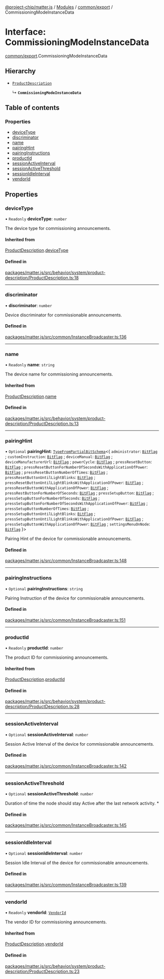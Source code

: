 [@project-chip/matter.js](../README.md) / [Modules](../modules.md) / [common/export](../modules/common_export.md) / CommissioningModeInstanceData

# Interface: CommissioningModeInstanceData

[common/export](../modules/common_export.md).CommissioningModeInstanceData

## Hierarchy

- [`ProductDescription`](behavior_cluster_export._internal_.ProductDescription.md)

  ↳ **`CommissioningModeInstanceData`**

## Table of contents

### Properties

- [deviceType](common_export.CommissioningModeInstanceData.md#devicetype)
- [discriminator](common_export.CommissioningModeInstanceData.md#discriminator)
- [name](common_export.CommissioningModeInstanceData.md#name)
- [pairingHint](common_export.CommissioningModeInstanceData.md#pairinghint)
- [pairingInstructions](common_export.CommissioningModeInstanceData.md#pairinginstructions)
- [productId](common_export.CommissioningModeInstanceData.md#productid)
- [sessionActiveInterval](common_export.CommissioningModeInstanceData.md#sessionactiveinterval)
- [sessionActiveThreshold](common_export.CommissioningModeInstanceData.md#sessionactivethreshold)
- [sessionIdleInterval](common_export.CommissioningModeInstanceData.md#sessionidleinterval)
- [vendorId](common_export.CommissioningModeInstanceData.md#vendorid)

## Properties

### deviceType

• `Readonly` **deviceType**: `number`

The device type for commissioning announcements.

#### Inherited from

[ProductDescription](behavior_cluster_export._internal_.ProductDescription.md).[deviceType](behavior_cluster_export._internal_.ProductDescription.md#devicetype)

#### Defined in

[packages/matter.js/src/behavior/system/product-description/ProductDescription.ts:18](https://github.com/project-chip/matter.js/blob/5f71eedebdb9fa54338bde320c311bb359b7455d/packages/matter.js/src/behavior/system/product-description/ProductDescription.ts#L18)

___

### discriminator

• **discriminator**: `number`

Device discriminator for commissionable announcements.

#### Defined in

[packages/matter.js/src/common/InstanceBroadcaster.ts:136](https://github.com/project-chip/matter.js/blob/5f71eedebdb9fa54338bde320c311bb359b7455d/packages/matter.js/src/common/InstanceBroadcaster.ts#L136)

___

### name

• `Readonly` **name**: `string`

The device name for commissioning announcements.

#### Inherited from

[ProductDescription](behavior_cluster_export._internal_.ProductDescription.md).[name](behavior_cluster_export._internal_.ProductDescription.md#name)

#### Defined in

[packages/matter.js/src/behavior/system/product-description/ProductDescription.ts:13](https://github.com/project-chip/matter.js/blob/5f71eedebdb9fa54338bde320c311bb359b7455d/packages/matter.js/src/behavior/system/product-description/ProductDescription.ts#L13)

___

### pairingHint

• `Optional` **pairingHint**: [`TypeFromPartialBitSchema`](../modules/schema_export.md#typefrompartialbitschema)\<\{ `administrator`: [`BitFlag`](../modules/schema_export.md#bitflag) ; `customInstruction`: [`BitFlag`](../modules/schema_export.md#bitflag) ; `deviceManual`: [`BitFlag`](../modules/schema_export.md#bitflag) ; `deviceManufacturerUrl`: [`BitFlag`](../modules/schema_export.md#bitflag) ; `powerCycle`: [`BitFlag`](../modules/schema_export.md#bitflag) ; `pressResetButton`: [`BitFlag`](../modules/schema_export.md#bitflag) ; `pressResetButtonForNumberOfSecondsWithApplicationOfPower`: [`BitFlag`](../modules/schema_export.md#bitflag) ; `pressResetButtonNumberOfTimes`: [`BitFlag`](../modules/schema_export.md#bitflag) ; `pressResetButtonUntilLightBlinks`: [`BitFlag`](../modules/schema_export.md#bitflag) ; `pressResetButtonUntilLightBlinksWithApplicationOfPower`: [`BitFlag`](../modules/schema_export.md#bitflag) ; `pressResetButtonWithApplicationOfPower`: [`BitFlag`](../modules/schema_export.md#bitflag) ; `pressRestButtonForNumberOfSeconds`: [`BitFlag`](../modules/schema_export.md#bitflag) ; `pressSetupButton`: [`BitFlag`](../modules/schema_export.md#bitflag) ; `pressSetupButtonForNumberOfSeconds`: [`BitFlag`](../modules/schema_export.md#bitflag) ; `pressSetupButtonForNumberOfSecondsWithApplicationOfPower`: [`BitFlag`](../modules/schema_export.md#bitflag) ; `pressSetupButtonNumberOfTimes`: [`BitFlag`](../modules/schema_export.md#bitflag) ; `pressSetupButtonUntilLightBlinks`: [`BitFlag`](../modules/schema_export.md#bitflag) ; `pressSetupButtonUntilLightBlinksWithApplicationOfPower`: [`BitFlag`](../modules/schema_export.md#bitflag) ; `pressSetupButtonWithApplicationOfPower`: [`BitFlag`](../modules/schema_export.md#bitflag) ; `settingsMenuOnNode`: [`BitFlag`](../modules/schema_export.md#bitflag)  }\>

Pairing Hint of the device for commissionable announcements.

#### Defined in

[packages/matter.js/src/common/InstanceBroadcaster.ts:148](https://github.com/project-chip/matter.js/blob/5f71eedebdb9fa54338bde320c311bb359b7455d/packages/matter.js/src/common/InstanceBroadcaster.ts#L148)

___

### pairingInstructions

• `Optional` **pairingInstructions**: `string`

Pairing Instruction of the device for commissionable announcements.

#### Defined in

[packages/matter.js/src/common/InstanceBroadcaster.ts:151](https://github.com/project-chip/matter.js/blob/5f71eedebdb9fa54338bde320c311bb359b7455d/packages/matter.js/src/common/InstanceBroadcaster.ts#L151)

___

### productId

• `Readonly` **productId**: `number`

The product ID for commissioning announcements.

#### Inherited from

[ProductDescription](behavior_cluster_export._internal_.ProductDescription.md).[productId](behavior_cluster_export._internal_.ProductDescription.md#productid)

#### Defined in

[packages/matter.js/src/behavior/system/product-description/ProductDescription.ts:28](https://github.com/project-chip/matter.js/blob/5f71eedebdb9fa54338bde320c311bb359b7455d/packages/matter.js/src/behavior/system/product-description/ProductDescription.ts#L28)

___

### sessionActiveInterval

• `Optional` **sessionActiveInterval**: `number`

Session Active Interval of the device for commissionable announcements.

#### Defined in

[packages/matter.js/src/common/InstanceBroadcaster.ts:142](https://github.com/project-chip/matter.js/blob/5f71eedebdb9fa54338bde320c311bb359b7455d/packages/matter.js/src/common/InstanceBroadcaster.ts#L142)

___

### sessionActiveThreshold

• `Optional` **sessionActiveThreshold**: `number`

Duration of time the node should stay Active after the last network activity. *

#### Defined in

[packages/matter.js/src/common/InstanceBroadcaster.ts:145](https://github.com/project-chip/matter.js/blob/5f71eedebdb9fa54338bde320c311bb359b7455d/packages/matter.js/src/common/InstanceBroadcaster.ts#L145)

___

### sessionIdleInterval

• `Optional` **sessionIdleInterval**: `number`

Session Idle Interval of the device for commissionable announcements.

#### Defined in

[packages/matter.js/src/common/InstanceBroadcaster.ts:139](https://github.com/project-chip/matter.js/blob/5f71eedebdb9fa54338bde320c311bb359b7455d/packages/matter.js/src/common/InstanceBroadcaster.ts#L139)

___

### vendorId

• `Readonly` **vendorId**: [`VendorId`](../modules/datatype_export.md#vendorid)

The vendor ID for commissioning announcements.

#### Inherited from

[ProductDescription](behavior_cluster_export._internal_.ProductDescription.md).[vendorId](behavior_cluster_export._internal_.ProductDescription.md#vendorid)

#### Defined in

[packages/matter.js/src/behavior/system/product-description/ProductDescription.ts:23](https://github.com/project-chip/matter.js/blob/5f71eedebdb9fa54338bde320c311bb359b7455d/packages/matter.js/src/behavior/system/product-description/ProductDescription.ts#L23)
